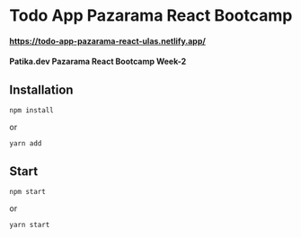 # Todo App Pazarama React Bootcamp

#### https://todo-app-pazarama-react-ulas.netlify.app/

#### Patika.dev Pazarama React Bootcamp Week-2

## Installation

``` npm install ```

or

``` yarn add ```

## Start

``` npm start ```

or

``` yarn start ```